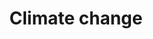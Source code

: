 ---
title: Climate change
longTitle: 'Climate change'
tags:
- gccommon
relatedTerm:
- "[[Global warming Climate]]"
use:
- "[[Climatic change]]"
---
